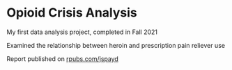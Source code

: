 # Opioid Crisis Analysis

My first data analysis project, completed in Fall 2021

Examined the relationship between heroin and prescription pain reliever use

Report published on [rpubs.com/jspayd](https://rpubs.com/jspayd/opioid-crisis) 
